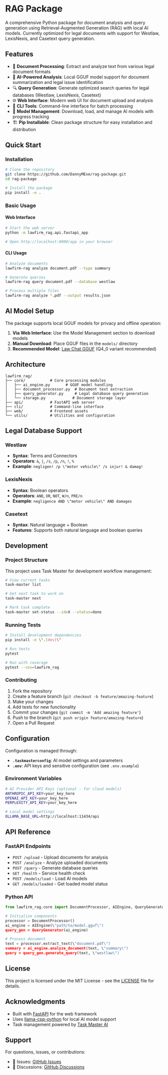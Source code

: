 # RAG Package

A comprehensive Python package for document analysis and query generation using Retrieval-Augmented Generation (RAG) with local AI models. Currently optimized for legal documents with support for Westlaw, LexisNexis, and Casetext query generation.

## Features

- 📄 **Document Processing**: Extract and analyze text from various legal document formats
- 🤖 **AI-Powered Analysis**: Local GGUF model support for document summarization and legal issue identification
- 🔍 **Query Generation**: Generate optimized search queries for legal databases (Westlaw, LexisNexis, Casetext)
- 🌐 **Web Interface**: Modern web UI for document upload and analysis
- 🔧 **CLI Tools**: Command-line interface for batch processing
- 💾 **Model Management**: Download, load, and manage AI models with progress tracking
- 🏗️ **Pip Installable**: Clean package structure for easy installation and distribution

## Quick Start

### Installation

```bash
# Clone the repository
git clone https://github.com/DannyMExe/rag-package.git
cd rag-package

# Install the package
pip install -e .
```

### Basic Usage

#### Web Interface
```bash
# Start the web server
python -m lawfirm_rag.api.fastapi_app

# Open http://localhost:8000/app in your browser
```

#### CLI Usage
```bash
# Analyze documents
lawfirm-rag analyze document.pdf --type summary

# Generate queries
lawfirm-rag query document.pdf --database westlaw

# Process multiple files
lawfirm-rag analyze *.pdf --output results.json
```

## AI Model Setup

The package supports local GGUF models for privacy and offline operation:

1. **Via Web Interface**: Use the Model Management section to download models
2. **Manual Download**: Place GGUF files in the `models/` directory
3. **Recommended Model**: [Law Chat GGUF](https://huggingface.co/TheBloke/law-chat-GGUF) (Q4_0 variant recommended)

## Architecture

```
lawfirm_rag/
├── core/           # Core processing modules
│   ├── ai_engine.py       # GGUF model handling
│   ├── document_processor.py  # Document text extraction
│   ├── query_generator.py     # Legal database query generation
│   └── storage.py            # Document storage layer
├── api/            # FastAPI web server
├── cli/            # Command-line interface
├── web/            # Frontend assets
└── utils/          # Utilities and configuration
```

## Legal Database Support

### Westlaw
- **Syntax**: Terms and Connectors
- **Operators**: `&`, `|`, `/s`, `/p`, `/n`, `!`, `%`
- **Example**: `negligen! /p \"motor vehicle\" /s injur! & damag!`

### LexisNexis
- **Syntax**: Boolean operators
- **Operators**: `AND`, `OR`, `NOT`, `W/n`, `PRE/n`
- **Example**: `negligence AND \"motor vehicle\" AND damages`

### Casetext
- **Syntax**: Natural language + Boolean
- **Features**: Supports both natural language and boolean queries

## Development

### Project Structure
This project uses Task Master for development workflow management:

```bash
# View current tasks
task-master list

# Get next task to work on
task-master next

# Mark task complete
task-master set-status --id=X --status=done
```

### Running Tests
```bash
# Install development dependencies
pip install -e \".[dev]\"

# Run tests
pytest

# Run with coverage
pytest --cov=lawfirm_rag
```

### Contributing

1. Fork the repository
2. Create a feature branch (`git checkout -b feature/amazing-feature`)
3. Make your changes
4. Add tests for new functionality
5. Commit your changes (`git commit -m 'Add amazing feature'`)
6. Push to the branch (`git push origin feature/amazing-feature`)
7. Open a Pull Request

## Configuration

Configuration is managed through:
- **`.taskmasterconfig`**: AI model settings and parameters
- **`.env`**: API keys and sensitive configuration (see `.env.example`)

### Environment Variables
```bash
# AI Provider API Keys (optional - for cloud models)
ANTHROPIC_API_KEY=your_key_here
OPENAI_API_KEY=your_key_here
PERPLEXITY_API_KEY=your_key_here

# Local model settings
OLLAMA_BASE_URL=http://localhost:11434/api
```

## API Reference

### FastAPI Endpoints

- `POST /upload` - Upload documents for analysis
- `POST /analyze` - Analyze uploaded documents
- `POST /query` - Generate database queries
- `GET /health` - Service health check
- `POST /models/load` - Load AI models
- `GET /models/loaded` - Get loaded model status

### Python API

```python
from lawfirm_rag.core import DocumentProcessor, AIEngine, QueryGenerator

# Initialize components
processor = DocumentProcessor()
ai_engine = AIEngine(\"path/to/model.gguf\")
query_gen = QueryGenerator(ai_engine)

# Process document
text = processor.extract_text(\"document.pdf\")
summary = ai_engine.analyze_document(text, \"summary\")
query = query_gen.generate_query(text, \"westlaw\")
```

## License

This project is licensed under the MIT License - see the [LICENSE](LICENSE) file for details.

## Acknowledgments

- Built with [FastAPI](https://fastapi.tiangolo.com/) for the web framework
- Uses [llama-cpp-python](https://github.com/abetlen/llama-cpp-python) for local AI model support
- Task management powered by [Task Master AI](https://github.com/taskmaster-ai/taskmaster-ai)

## Support

For questions, issues, or contributions:
- 🐛 Issues: [GitHub Issues](https://github.com/DannyMExe/rag-package/issues)
- 💬 Discussions: [GitHub Discussions](https://github.com/DannyMExe/rag-package/discussions) 
